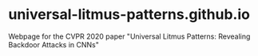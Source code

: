 # universal-litmus-patterns.github.io
Webpage for the CVPR 2020 paper "Universal Litmus Patterns: Revealing Backdoor Attacks in CNNs"
